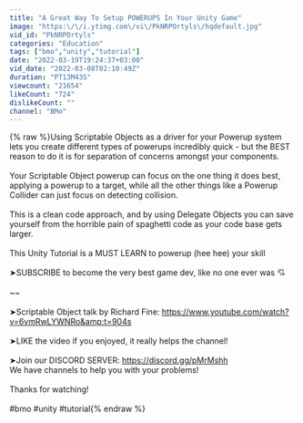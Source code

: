 ```yaml
---
title: "A Great Way To Setup POWERUPS In Your Unity Game"
image: "https:\/\/i.ytimg.com\/vi\/PkNRPOrtyls\/hqdefault.jpg"
vid_id: "PkNRPOrtyls"
categories: "Education"
tags: ["bmo","unity","tutorial"]
date: "2022-03-19T19:24:37+03:00"
vid_date: "2022-03-08T02:10:49Z"
duration: "PT13M43S"
viewcount: "21654"
likeCount: "724"
dislikeCount: ""
channel: "BMo"
---
```

{% raw %}Using Scriptable Objects as a driver for your Powerup system lets you create different types of powerups incredibly quick - but the BEST reason to do it is for separation of concerns amongst your components.<br /><br />Your Scriptable Object powerup can focus on the one thing it does best, applying a powerup to a target, while all the other things like a Powerup Collider can just focus on detecting collision. <br /><br />This is a clean code approach, and by using Delegate Objects you can save yourself from the horrible pain of spaghetti code as your code base gets larger. <br /><br />This Unity Tutorial is a MUST LEARN to powerup (hee hee) your skill<br /><br />➤SUBSCRIBE to become the very best game dev, like no one ever was 💘<br /><br />~~<br /><br />➤Scriptable Object talk by Richard Fine: <a rel="nofollow" target="blank" href="https://www.youtube.com/watch?v=6vmRwLYWNRo&amp;t=904s">https://www.youtube.com/watch?v=6vmRwLYWNRo&amp;t=904s</a><br /><br />➤LIKE the video if you enjoyed, it really helps the channel! <br /><br />➤Join our DISCORD SERVER: <a rel="nofollow" target="blank" href="https://discord.gg/pMrMshh">https://discord.gg/pMrMshh</a> <br />We have channels to help you with your problems!<br /><br />Thanks for watching!<br /><br />#bmo #unity #tutorial{% endraw %}
